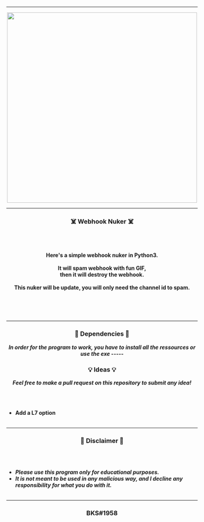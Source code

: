 -----

<p align="center">
<img src="![image](https://user-images.githubusercontent.com/94129991/189517067-e27b2cc4-23a5-4cf7-b0e6-183d1ffd5e34.png)", width="500", height="500">
</p>


-----

### <p align="center">☠️ Webhook Nuker ☠️</p>

<br><br>
<p align="center">
<strong>
Here's a simple webhook nuker in Python3.
<br><br>
It will spam webhook with fun GIF,
<br>
then it will destroy the webhook.
<br><br>
This nuker will be update, you will only need the channel id to spam.
<br><br><br>
</strong>
</p>
<br>

-----

### <p align="center">📀 Dependencies 📀</p>

<p align="center"><strong><i>In order for the program to work, you have to install all the ressources or use the exe</i></strong</p>
-----

### <p align="center">💡 Ideas 💡</p>

<p align="center"><strong><i>Feel free to make a pull request on this repository to submit any idea!</i></strong</p>

<br><br>
* Add a L7 option
<br><br>

-----

### <p align="center">📌 Disclaimer 📌</p>

<br><br>
* ***Please use this program only for educational purposes.***
* ***It is not meant to be used in any malicious way, and I decline any responsibility for what you do with it.***
<br><br>

-----

### <p align="center">BKS#1958</p>
